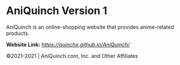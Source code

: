 # AniQuinch Version 1

AniQuinch is an online-shopping website that provides anime-related products.

**Website Link:** *https://quinchx.github.io/AniQuinch/*

©2021-2021 | AniQuinch.com, Inc. and Other Affiliates
